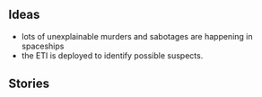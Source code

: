 ## Ideas

- lots of unexplainable murders and sabotages are happening in spaceships 
- the ETI is deployed to identify possible suspects.

## Stories
